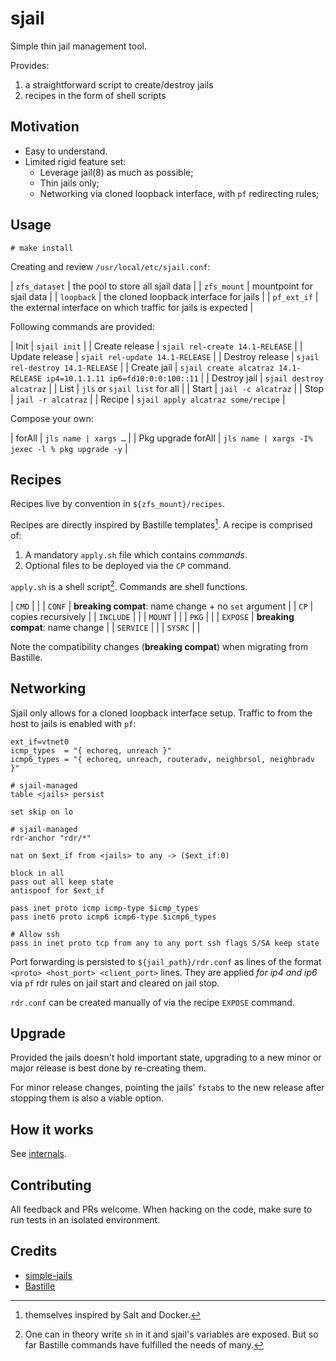 # sjail

Simple thin jail management tool.

Provides:

1. a straightforward script to create/destroy jails
2. recipes in the form of shell scripts

## Motivation

- Easy to understand.
- Limited rigid feature set:
  - Leverage jail(8) as much as possible;
  - Thin jails only;
  - Networking via cloned loopback interface, with `pf` redirecting rules;

## Usage

```
# make install
```

Creating and review `/usr/local/etc/sjail.conf`:

| `zfs_dataset` | the pool to store all sjail data                              |
| `zfs_mount`   | mountpoint for sjail data                                     |
| `loopback`    | the cloned loopback interface for jails                       |
| `pf_ext_if`   | the external interface on which traffic for jails is expected |

Following commands are provided:

| Init            | `sjail init`                                                            |
| Create release  | `sjail rel-create 14.1-RELEASE`                                         |
| Update release  | `sjail rel-update 14.1-RELEASE`                                         |
| Destroy release | `sjail rel-destroy 14.1-RELEASE`                                        |
| Create jail     | `sjail create alcatraz 14.1-RELEASE ip4=10.1.1.11 ip6=fd10:0:0:100::11` |
| Destroy jail    | `sjail destroy alcatraz`                                                |
| List            | `jls` or `sjail list` for all                                           |
| Start           | `jail -c alcatraz`                                                      |
| Stop            | `jail -r alcatraz`                                                      |
| Recipe          | `sjail apply alcatraz some/recipe`                                      |

Compose your own:

| forAll             | `jls name | xargs …`                             |
| Pkg upgrade forAll | `jls name | xargs -I% jexec -l % pkg upgrade -y` |

## Recipes

Recipes live by convention in `${zfs_mount}/recipes`.

Recipes are directly inspired by Bastille templates[^1]. A recipe is comprised
of:

1. A mandatory `apply.sh` file which contains *commands*.
2. Optional files to be deployed via the `CP` command.

`apply.sh` is a shell script[^2]. Commands are shell functions.

| `CMD`     |                                                      |
| `CONF`    | **breaking compat**: name change + no `set` argument |
| `CP`      | copies recursively                                   |
| `INCLUDE` |                                                      |
| `MOUNT`   |                                                      |
| `PKG`     |                                                      |
| `EXPOSE`  | **breaking compat**: name change                     |
| `SERVICE` |                                                      |
| `SYSRC`   |                                                      |

Note the compatibility changes (**breaking compat**) when migrating from Bastille.

## Networking

Sjail only allows for a cloned loopback interface setup. Traffic to from the
host to jails is enabled with `pf`:

```
ext_if=vtnet0
icmp_types  = "{ echoreq, unreach }"
icmp6_types = "{ echoreq, unreach, routeradv, neighbrsol, neighbradv }"

# sjail-managed
table <jails> persist

set skip on lo

# sjail-managed
rdr-anchor "rdr/*"

nat on $ext_if from <jails> to any -> ($ext_if:0)

block in all
pass out all keep state
antispoof for $ext_if

pass inet proto icmp icmp-type $icmp_types
pass inet6 proto icmp6 icmp6-type $icmp6_types

# Allow ssh
pass in inet proto tcp from any to any port ssh flags S/SA keep state
```

Port forwarding is persisted to `${jail_path}/rdr.conf` as lines of the format
`<proto> <host_port> <client_port>` lines. They are applied *for ip4 and ip6*
via `pf` rdr rules on jail start and cleared on jail stop.

`rdr.conf` can be created manually of via the recipe `EXPOSE` command.

## Upgrade

Provided the jails doesn't hold important state, upgrading to a new minor or
major release is best done by re-creating them.

For minor release changes, pointing the jails' `fstab`s to the new release
after stopping them is also a viable option.

## How it works

See [internals](./doc/internals.md).

## Contributing

All feedback and PRs welcome. When hacking on the code, make sure to run tests
in an isolated environment.

## Credits

- [simple-jails](https://github.com/jpdasma/simple-jails)
- [Bastille](https://github.com/bastilleBSD/bastille)

[^1]: themselves inspired by Salt and Docker.

[^2]: One can in theory write `sh` in it and sjail's variables are exposed. But
    so far Bastille commands have fulfilled the needs of many.
